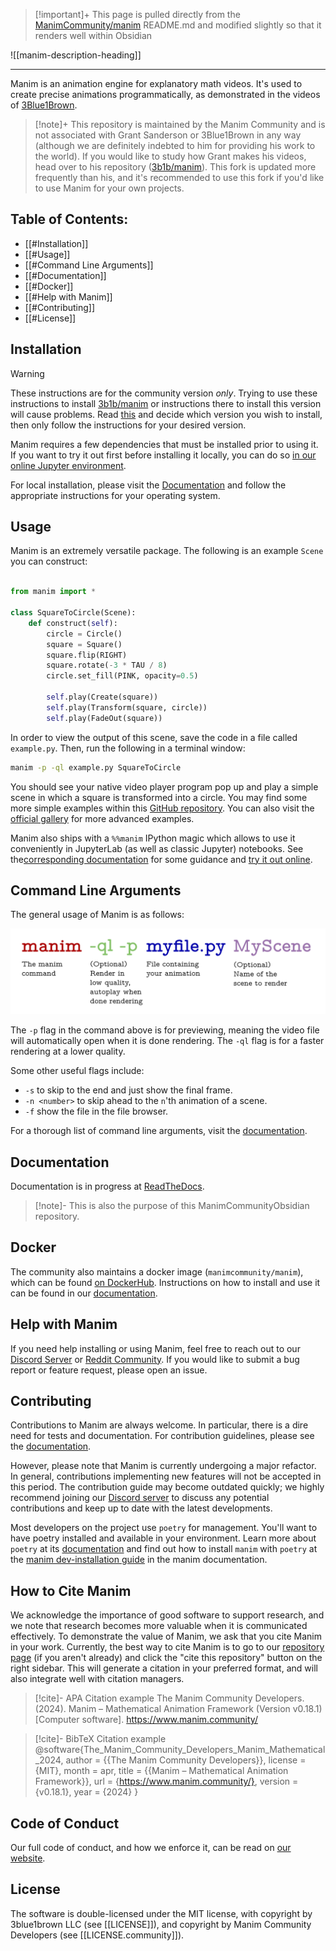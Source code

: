 > [!important]+
> This page is pulled directly from the [ManimCommunity/manim](https://github.com/ManimCommunity/manim) README.md
> and modified slightly so that it renders well within Obsidian

![[manim-description-heading]]

---

Manim is an animation engine for explanatory math videos. It's used to create precise
animations programmatically, as demonstrated in the videos of [3Blue1Brown](https://www.3blue1brown.com/).

> [!note]+
> This repository is maintained by the Manim Community and is not associated with Grant
> Sanderson or 3Blue1Brown in any way (although we are definitely indebted to him for
> providing his work to the world). If you would like to study how Grant makes his videos,
> head over to his repository ([3b1b/manim](https://github.com/3b1b/manim)). This fork is updated more frequently than
> his, and it's recommended to use this fork if you'd like to use Manim for your own
> projects.

## Table of Contents:

- [[#Installation]]
- [[#Usage]]
- [[#Command Line Arguments]]
- [[#Documentation]]
- [[#Docker]]
- [[#Help with Manim]]
- [[#Contributing]]
- [[#License]]
## Installation

> [!warning]
> These instructions are for the community version _only_. Trying to use these instructions to
> install [3b1b/manim](https://github.com/3b1b/manim) or instructions there to install this version will cause problems. Read
> [this](https://docs.manim.community/en/stable/faq/installation.html#why-are-there-different-versions-of-manim) and decide which version you wish to install, then only follow the instructions for
> your desired version.

Manim requires a few dependencies that must be installed prior to using it. If you
want to try it out first before installing it locally, you can do so
[in our online Jupyter environment](https://try.manim.community/).

For local installation, please visit the [Documentation](https://docs.manim.community/en/stable/installation.html) and follow the appropriate
instructions for your operating system.

## Usage

Manim is an extremely versatile package. The following is an example `Scene` you can construct:

```python

from manim import *

class SquareToCircle(Scene):
    def construct(self):
        circle = Circle()
        square = Square()
        square.flip(RIGHT)
        square.rotate(-3 * TAU / 8)
        circle.set_fill(PINK, opacity=0.5)

        self.play(Create(square))
        self.play(Transform(square, circle))
        self.play(FadeOut(square))

```

In order to view the output of this scene, save the code in a file called `example.py`. Then, run the following in a terminal window:

```sh
manim -p -ql example.py SquareToCircle
```

You should see your native video player program pop up and play a simple scene in which a
square is transformed into a circle. You may find some more simple examples within this
[GitHub repository](https://github.com/ManimCommunity/manim/blob/main/example_scenes). You can also visit the [official gallery](https://docs.manim.community/en/stable/examples.html) for more advanced examples.

Manim also ships with a `%%manim` IPython magic which allows to use it conveniently in
JupyterLab (as well as classic Jupyter) notebooks. See the[corresponding documentation](https://docs.manim.community/en/stable/reference/manim.utils.ipython_magic.ManimMagic.html)
for some guidance and [try it out online](https://mybinder.org/v2/gh/ManimCommunity/jupyter_examples/HEAD?filepath=basic_example_scenes.ipynb).

## Command Line Arguments

The general usage of Manim is as follows:

![manim-illustration](https://raw.githubusercontent.com/ManimCommunity/manim/main/docs/source/_static/command.png)

The `-p` flag in the command above is for previewing, meaning the video file will automatically open when it is done rendering. The `-ql` flag is for a faster rendering at a lower quality.

Some other useful flags include:

-  `-s` to skip to the end and just show the final frame.
-  `-n <number>` to skip ahead to the `n`'th animation of a scene.
-  `-f` show the file in the file browser.

For a thorough list of command line arguments, visit the [documentation](https://docs.manim.community/en/stable/guides/configuration.html).

## Documentation

Documentation is in progress at [ReadTheDocs](https://docs.manim.community/).

> [!note]-
> This is also the purpose of this ManimCommunityObsidian repository.

## Docker

The community also maintains a docker image (`manimcommunity/manim`), which can be
found [on DockerHub](https://hub.docker.com/r/manimcommunity/manim). Instructions on how to install and use it can be found in our
[documentation](https://docs.manim.community/en/stable/installation/docker.html).

## Help with Manim

If you need help installing or using Manim, feel free to reach out to our [Discord Server](https://www.manim.community/discord/) or
[Reddit Community](https://www.reddit.com/r/manim). If you would like to submit a bug report or feature request, please
open an issue.

## Contributing

Contributions to Manim are always welcome. In particular, there is a dire need for tests and
documentation. For contribution guidelines, please see the [documentation](https://docs.manim.community/en/stable/contributing.html).

However, please note that Manim is currently undergoing a major refactor. In general,
contributions implementing new features will not be accepted in this period.
The contribution guide may become outdated quickly; we highly recommend joining our
[Discord server](https://www.manim.community/discord/) to discuss any potential contributions and keep up to date with the latest
developments.

Most developers on the project use `poetry` for management. You'll want to have poetry installed and available in your environment.
Learn more about `poetry` at its [documentation](https://python-poetry.org/docs/) and find out how to install `manim` with
`poetry` at the [manim dev-installation guide](https://docs.manim.community/en/stable/contributing/development.html) in the manim documentation.

## How to Cite Manim

We acknowledge the importance of good software to support research, and we note
that research becomes more valuable when it is communicated effectively. To
demonstrate the value of Manim, we ask that you cite Manim in your work.
Currently, the best way to cite Manim is to go to our [repository page](https://github.com/ManimCommunity/manim) (if you aren't
already) and click the "cite this repository" button on the right sidebar. This will generate
a citation in your preferred format, and will also integrate well with citation managers.

> [!cite]- APA Citation example
> The Manim Community Developers. (2024). Manim – Mathematical Animation Framework (Version v0.18.1) [Computer software]. https://www.manim.community/

> [!cite]- BibTeX Citation example
> @software{The_Manim_Community_Developers_Manim_Mathematical_2024, author = {{The Manim Community Developers}}, license = {MIT}, month = apr, title = {{Manim – Mathematical Animation Framework}}, url = {https://www.manim.community/}, version = {v0.18.1}, year = {2024} }

## Code of Conduct

Our full code of conduct, and how we enforce it, can be read on [our website](https://docs.manim.community/en/stable/conduct.html).

## License

The software is double-licensed under the MIT license, with copyright by 3blue1brown LLC
(see [[LICENSE]]), and copyright by Manim Community Developers (see [[LICENSE.community]]).

